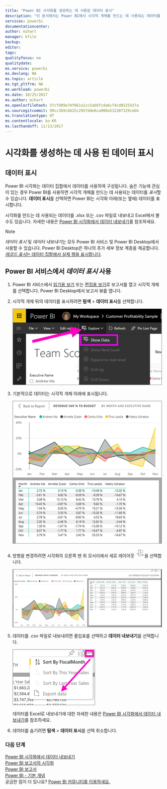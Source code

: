 ```yaml
---
title: "Power BI 시각화를 생성하는 데 사용된 데이터 표시"
description: "이 문서에서는 Power BI에서 시각적 개체를 만드는 데 사용되는 데이터를 보는 방법 및 해당 데이터를 .csv 파일로 내보내는 방법을 설명합니다."
services: powerbi
documentationcenter: 
author: mihart
manager: kfile
backup: 
editor: 
tags: 
qualityfocus: no
qualitydate: 
ms.service: powerbi
ms.devlang: NA
ms.topic: article
ms.tgt_pltfrm: NA
ms.workload: powerbi
ms.date: 10/25/2017
ms.author: mihart
ms.openlocfilehash: 5fcfd09e74f661a1cc5ab8fcda6cf4cd0525437a
ms.sourcegitcommit: 99cc3b9cb615c2957dde6ca908a51238f129cebb
ms.translationtype: HT
ms.contentlocale: ko-KR
ms.lasthandoff: 11/13/2017
---
```

# <a name="show-the-data-that-was-used-to-create-the-visualization"></a>시각화를 생성하는 데 사용 된 데이터 표시
## <a name="show-data"></a>데이터 표시
Power BI 시각화는 데이터 집합에서 데이터를 사용하여 구성됩니다. 숨은 기능에 관심이 있는 경우 Power BI를 사용하면 시각적 개체를 만드는 데 사용되는 데이터를 *표시*할 수 있습니다. **데이터 표시**를 선택하면 Power BI는 시각화 아래(또는 옆에) 데이터를 표시합니다.

시각화를 만드는 데 사용되는 데이터를 .xlsx 또는 .csv 파일로 내보내고 Excel에서 볼 수도 있습니다. 자세한 내용은 [Power BI 시각화에서 데이터 내보내기](power-bi-visualization-export-data.md)를 참조하세요.

> [!NOTE]
> *데이터 표시* 및 *데이터 내보내기*는 모두 Power BI 서비스 및 Power BI Desktop에서 사용할 수 있습니다. Power BI Desktop은 하나의 추가 세부 정보 계층을 제공합니다. [*레코드 표시*는 데이터 집합에서 실제 행을 표시합니다](desktop-see-data-see-records.md).
> 
> 

## <a name="using-show-data-in-power-bi-service"></a>Power BI 서비스에서 *데이터 표시* 사용
1. Power BI 서비스에서 [읽기용 보기](service-report-open-in-reading-view.md) 또는 [편집용 보기](service-reading-view-and-editing-view.md)로 보고서를 열고 시각적 개체를 선택합니다.  Power BI Desktop에서 보고서 뷰를 엽니다.
2. 시각적 개체 뒤의 데이터를 표시하려면 **탐색** > **데이터 표시**를 선택합니다.
   
   ![](media/service-reports-show-data/power-bi-show-data.png)
3. 기본적으로 데이터는 시각적 개체 아래에 표시됩니다.
   
   ![](media/service-reports-show-data/power-bi-explore-show-data.png)
4. 방향을 변경하려면 시각화의 오른쪽 맨 위 모서리에서 세로 레이아웃 ![](media/service-reports-show-data/power-bi-vertical-icon-new.png)을 선택합니다.
   
   ![](media/service-reports-show-data/power-bi-explore-show-data2.png)
5. 데이터를 .csv 파일로 내보내려면 줄임표를 선택하고 **데이터 내보내기**를 선택합니다.
   
    ![](media/service-reports-show-data/power-bi-export-data-new.png)
   
    데이터를 Excel로 내보내기에 대한 자세한 내용은 [Power BI 시각화에서 데이터 내보내기](power-bi-visualization-export-data.md)를 참조하세요.
6. 데이터를 숨기려면 **탐색** > **데이터 표시**를 선택 취소합니다.

### <a name="next-steps"></a>다음 단계
[Power BI 시각화에서 데이터 내보내기](power-bi-visualization-export-data.md)    
[Power BI 보고서의 시각화](power-bi-report-visualizations.md)    
[Power BI 보고서](service-reports.md)    
[Power BI - 기본 개념](service-basic-concepts.md)    
궁금한 점이 더 있나요? [Power BI 커뮤니티를 이용하세요.](http://community.powerbi.com/)

